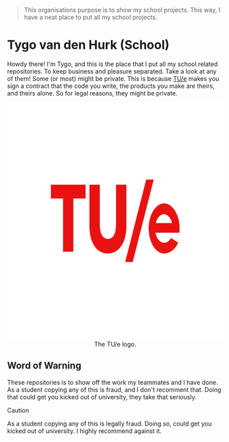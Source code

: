 > This organisations purpose is to show my school projects. This way, I have a neat place to put all my school projects.

# Tygo van den Hurk (School)
Howdy there! I'm Tygo, and this is the place that I put all my school related repositories. To keep business and pleasure separated. Take a look at any of them! Some (or most) might be private. This is because [TU/e](https://tue.nl) makes you sign a contract that the code you write, the products you make are theirs, and theirs alone. So for legal reasons, they might be private.


<div align="center">
    <img 
        src="logo-tue.png"
        alt="The TU/e logo."
        width="800" 
        height="550"
    ><div>
        The TU/e logo.
    </div>
</div>

## Word of Warning
These repositories is to show off the work my teammates and I have done.  As a student copying any of this is fraud, and I don't recomment that. Doing that could get you kicked out of university, they take that seriously.

> [!CAUTION]
> As a student copying any of this is legally fraud. Doing so, could get you kicked out of university. I highly recommend against it.
